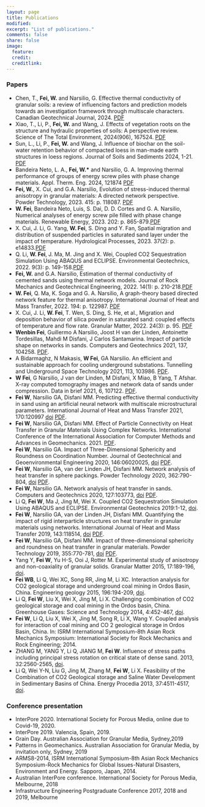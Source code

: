 ```yaml
---
layout: page
title: Publications
modified: 
excerpt: "List of publications."
comments: false
share: false
image:
  feature: 
  credit: 
  creditlink: 
---
```


### Papers
- Chen, T., **Fei, W.** and Narsilio, G. Effective thermal conductivity of granular soils: a review of influencing factors and prediction models towards an investigation framework through multiscale characters. Canadian Geotechnical Journal, 2024. [PDF](pdf/Chen_2024ea_effective-thermal-conductivity-review.pdf)  
- Xiao, T., Li, P., **Fei, W.** and Wang, J. Effects of vegetation roots on the structure and hydraulic properties of soils: A perspective review. Science of The Total Environment, 2024(906), 167524. [PDF](pdf/TaoXiao_2024ea_vegetation-roots-structure-hydraulic-review.pdf)  
- Sun, L., Li, P., **Fei, W.** and Wang, J. Influence of biochar on the soil-water retention behavior of compacted loess in man-made earth structures in loess regions. Journal of Soils and Sediments 2024, 1-21. [PDF](pdf/LiangSun_2024ea_biochar-soil-water-retention.pdf)  
- Bandeira Neto, L. A., **Fei, W.\*** and Narsilio, G. A. Improving thermal performance of groups of energy screw piles with phase change materials. Appl. Therm. Eng. 2024, 121874 [PDF](pdf/Fei_2023_group-energy-screw-pile.pdf)  
- **Fei, W.**, X. Cui, and G.A. Narsilio, Evolution of stress-induced thermal anisotropy in granular materials: A directed network perspective. Powder Technology, 2023. 415: p. 118087. [PDF](pdf/13_Wenbin-Fei_stress-thermal-anisotropy.pdf)  
- **W. Fei**, Bandeira Neto, Luis, S. Dai, D. D. Cortes and G. A. Narsilio, Numerical analyses of energy screw pile filled with phase change materials. Renewable Energy, 2023. 202: p. 865-879.[PDF](pdf/14_Wenbin-Fei_PCM-pile.pdf)  
- X. Cui, J. Li, G. Yang, **W. Fei**, S. Ding and Y. Fan, Spatial migration and distribution of suspended particles in saturated sand layer under the impact of temperature. Hydrological Processes, 2023. 37(2): p. e14833.[PDF](pdf/15_Xianze-Cui_suspended-particles-temperature.pdf)  
- Q. Li, **W. Fei**, J. Ma, M. Jing and X. Wei, Coupled CO2 Sequestration Simulation Using ABAQUS and ECLIPSE. Environmental Geotechnics, 2022. 9(3): p. 149-158.[PDF](pdf/16_Wenbin-Fei_2019-Abaqus-Eclipse.pdf)  
- **Fei, W.** and G.A. Narsilio, Estimation of thermal conductivity of cemented sands using thermal network models. Journal of Rock Mechanics and Geotechnical Engineering, 2022. 14(1): p. 210-218.[PDF](pdf/17_Wenbin-Fei_2022_cemented-sands.pdf)  
- **W. Fei**, Q. Ma, K. Soga and G. A. Narsilio, A graph-theory based directed network feature for thermal anisotropy. International Journal of Heat and Mass Transfer, 2022. 194: p. 122987. [PDF](pdf/11_Wenbin-Fei-graph-theory-anisotropy.pdf)  
- X. Cui, J. Li, **W. Fei**, T. Wen, S. Ding, S. He, et al., Migration and deposition behavior of silica powder in saturated sand: coupled effects of temperature and flow rate. Granular Matter, 2022. 24(3): p. 95. [PDF](pdf/12_Xiance-cui-migration-deposition.pdf)    
- **Wenbin Fei**, Guillermo A Narsilio, Joost H van der Linden, Antoinette Tordesillas, Mahdi M Disfani, J Carlos Santamarina. Impact of particle shape on networks in sands. Computers and Geotechnics 2021, 137, 104258. [PDF](pdf/10_Wenbin-Fei-particle-shape-network-features.pdf).
- A Bidarmaghz, N Makasis, **W Fei**, GA Narsilio. An efficient and sustainable approach for cooling underground substations. Tunnelling and Underground Space Technology 2021, 113, 103986. [PDF](pdf/09_Wenbin-Fei-cooling-tunnel-workstation.pdf).
- **W Fei**, G Narsilio, J van der Linden, M Disfani, X Miao, B Yang, T Afshar. X-ray computed tomography images and network data of sands under compression. Data in brief 2021, 6, 107122. [PDF](pdf/08_Wenbin-Fei-ottawa-sand-angular-sand-CT-network-data.pdf).
- **Fei W**, Narsilio GA, Disfani MM. Predicting effective thermal conductivity in sand using an artificial neural network with multiscale microstructural parameters. International Journal of Heat and Mass Transfer 2021, 170:120997 [doi](https://doi.org/10.1016/j.ijheatmasstransfer.2021.120997) [PDF](pdf/06_Wenbin-Fei-ANN-heat-transfer.pdf).
- **Fei W**, Narsilio GA, Disfani MM. Effect of Particle Connectivity on Heat Transfer in Granular Materials Using Complex Networks. International Conference of the International Association for Computer Methods and Advances in Geomechanics. 2021. [PDF](pdf/07_Wenbin-Fei-particle-connectivity-heat-transfer-conference.pdf).
- **Fei W**, Narsilio GA. Impact of Three-Dimensional Sphericity and Roundness on Coordination Number. Journal of Geotechnical and Geoenvironmental Engineering 2020, 146:06020025, [doi](https://doi.org/10.1061/(ASCE)GT.1943-5606.0002389) [PDF](pdf/05_Wenbin-Fei_particle-shape_coordination-number.pdf).
- **Fei W**, Narsilio GA, van der Linden JH, Disfani MM. Network analysis of heat transfer in sphere packings. Powder Technology 2020, 362:790-804, [doi](https://doi.org/10.1016/j.powtec.2019.11.123) [PDF](pdf/03_Wenbin-Fei_networks-heat-transfer-sphere.pdf).
- **Fei W**, Narsilio GA. Network analysis of heat transfer in sands. Computers and Geotechnics 2020, 127:103773, [doi](:https://doi.org/10.1016/j.compgeo.2020.103773) [PDF](pdf/04_Wenbin-Fei_sands_network.pdf).
- Li Q, **Fei W**, Ma J, Jing M, Wei X. Coupled CO2 Sequestration Simulation Using ABAQUS and ECLIPSE. Environmental Geotechnics 2019:1-12, [doi](https://www.icevirtuallibrary.com/doi/abs/10.1680/jenge.18.00036).
- **Fei W**, Narsilio GA, van der Linden JH, Disfani MM. Quantifying the impact of rigid interparticle structures on heat transfer in granular materials using networks. International Journal of Heat and Mass Transfer 2019, 143:118514, [doi](https://doi.org/10.1016/j.ijheatmasstransfer.2019.118514) [PDF](pdf/02_Wenbin-Fei_rigidity-network-CT.pdf).
- **Fei W**, Narsilio GA, Disfani MM. Impact of three-dimensional sphericity and roundness on heat transfer in granular materials. Powder Technology 2019, 355:770-781, [doi](https://doi.org/10.1016/j.powtec.2019.07.094) [PDF](pdf/01_Wenbin-Fei_particle-shape-heat-transfer-granular-materials.pdf).
- Yang Y, **Fei W**, Yu H-S, Ooi J, Rotter M. Experimental study of anisotropy and non-coaxiality of granular solids. Granular Matter 2015, 17:189-196, [doi](https://doi.org/10.1007/s10035-015-0551-7).
- **Fei WB**, Li Q, Wei XC, Song RR, Jing M, Li XC. Interaction analysis for CO2 geological storage and underground coal mining in Ordos Basin, China. Engineering geology 2015, 196:194-209, [doi](https://doi.org/10.1016/j.enggeo.2015.07.017).
- Li Q, **Fei W**, Liu X, Wei X, Jing M, Li X. Challenging combination of CO2 geological storage and coal mining in the Ordos basin, China. Greenhouse Gases: Science and Technology 2014, 4:452-467, [doi](https://doi.org/10.1002/ghg.1408).
- **Fei W**, Li Q, Liu X, Wei X, Jing M, Song R, Li X, Wang Y. Coupled analysis for interaction of coal mining and CO 2 geological storage in Ordos Basin, China. In: ISRM International Symposium-8th Asian Rock Mechanics Symposium: International Society for Rock Mechanics and Rock Engineering; 2014.
- ZHANG M, YANG Y, Li Q, JIANG M, **Fei W**. Influence of stress paths including principal stress rotation on critical state of dense sand. 2013, 32:2560-2565, [doi](http://www.rockmech.org/EN/abstract/abstract28332.shtml).
- Li Q, Wei Y-N, Liu G, Jing M, Zhang M, **Fei W**, Li X. Feasibility of the Combination of CO2 Geological storage and Saline Water Development in Sedimentary Basins of China. Energy Procedia 2013, 37:4511-4517, [doi](https://doi.org/10.1016/j.egypro.2013.06.357).

### Conference presentation
- InterPore 2020. International Society for Porous Media, online due to Covid-19, 2020.
- InterPore 2019. Valencia, Spain, 2019.
- Grain Day. Australian Association for Granular Media, Sydney,2019
- Patterns in Geomechanics. Australian Association for Granular Media, by invitation only, Sydney, 2019
- ARMS8-2014, ISRM International Symposium-8th Asian Rock Mechanics Symposium-Rock Mechanics for Global Issues-Natural Disasters, Environment and Energy. Sapporo, Japan, 2014.
- Australian InterPore conference. International Society for Porous Media, Melbourne, 2018
- Infrastructure Engineering Postgraduate Conference 2017, 2018 and 2019, Melbourne

